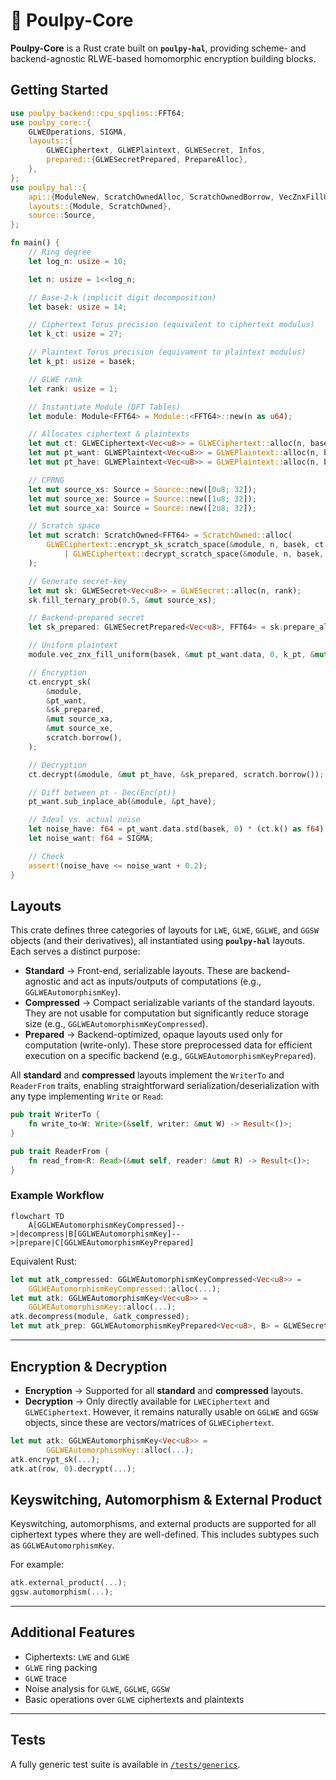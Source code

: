 # 🐙 Poulpy-Core

**Poulpy-Core** is a Rust crate built on **`poulpy-hal`**, providing scheme- and backend-agnostic RLWE-based homomorphic encryption building blocks.

## Getting Started

```rust
use poulpy_backend::cpu_spqlios::FFT64;
use poulpy_core::{
    GLWEOperations, SIGMA,
    layouts::{
        GLWECiphertext, GLWEPlaintext, GLWESecret, Infos,
        prepared::{GLWESecretPrepared, PrepareAlloc},
    },
};
use poulpy_hal::{
    api::{ModuleNew, ScratchOwnedAlloc, ScratchOwnedBorrow, VecZnxFillUniform},
    layouts::{Module, ScratchOwned},
    source::Source,
};

fn main() {
    // Ring degree
    let log_n: usize = 10;

    let n: usize = 1<<log_n;

    // Base-2-k (implicit digit decomposition)
    let basek: usize = 14;

    // Ciphertext Torus precision (equivalent to ciphertext modulus)
    let k_ct: usize = 27;

    // Plaintext Torus precision (equivament to plaintext modulus)
    let k_pt: usize = basek;

    // GLWE rank
    let rank: usize = 1;

    // Instantiate Module (DFT Tables)
    let module: Module<FFT64> = Module::<FFT64>::new(n as u64);

    // Allocates ciphertext & plaintexts
    let mut ct: GLWECiphertext<Vec<u8>> = GLWECiphertext::alloc(n, basek, k_ct, rank);
    let mut pt_want: GLWEPlaintext<Vec<u8>> = GLWEPlaintext::alloc(n, basek, k_pt);
    let mut pt_have: GLWEPlaintext<Vec<u8>> = GLWEPlaintext::alloc(n, basek, k_pt);

    // CPRNG
    let mut source_xs: Source = Source::new([0u8; 32]);
    let mut source_xe: Source = Source::new([1u8; 32]);
    let mut source_xa: Source = Source::new([2u8; 32]);

    // Scratch space
    let mut scratch: ScratchOwned<FFT64> = ScratchOwned::alloc(
        GLWECiphertext::encrypt_sk_scratch_space(&module, n, basek, ct.k())
            | GLWECiphertext::decrypt_scratch_space(&module, n, basek, ct.k()),
    );

    // Generate secret-key
    let mut sk: GLWESecret<Vec<u8>> = GLWESecret::alloc(n, rank);
    sk.fill_ternary_prob(0.5, &mut source_xs);

    // Backend-prepared secret
    let sk_prepared: GLWESecretPrepared<Vec<u8>, FFT64> = sk.prepare_alloc(&module, scratch.borrow());

    // Uniform plaintext
    module.vec_znx_fill_uniform(basek, &mut pt_want.data, 0, k_pt, &mut source_xa);

    // Encryption
    ct.encrypt_sk(
        &module,
        &pt_want,
        &sk_prepared,
        &mut source_xa,
        &mut source_xe,
        scratch.borrow(),
    );

    // Decryption
    ct.decrypt(&module, &mut pt_have, &sk_prepared, scratch.borrow());

    // Diff between pt - Dec(Enc(pt))
    pt_want.sub_inplace_ab(&module, &pt_have);

    // Ideal vs. actual noise
    let noise_have: f64 = pt_want.data.std(basek, 0) * (ct.k() as f64).exp2();
    let noise_want: f64 = SIGMA;

    // Check
    assert!(noise_have <= noise_want + 0.2);
}
```

## Layouts

This crate defines three categories of layouts for `LWE`, `GLWE`, `GGLWE`, and `GGSW` objects (and their derivatives), all instantiated using **`poulpy-hal`** layouts. Each serves a distinct purpose:

* **Standard** → Front-end, serializable layouts. These are backend-agnostic and act as inputs/outputs of computations (e.g., `GGLWEAutomorphismKey`).
* **Compressed** → Compact serializable variants of the standard layouts. They are not usable for computation but significantly reduce storage size (e.g., `GGLWEAutomorphismKeyCompressed`).
* **Prepared** → Backend-optimized, opaque layouts used only for computation (write-only). These store preprocessed data for efficient execution on a specific backend (e.g., `GGLWEAutomorphismKeyPrepared`).

All **standard** and **compressed** layouts implement the `WriterTo` and `ReaderFrom` traits, enabling straightforward serialization/deserialization with any type implementing `Write` or `Read`:

```rust
pub trait WriterTo {
    fn write_to<W: Write>(&self, writer: &mut W) -> Result<()>;
}

pub trait ReaderFrom {
    fn read_from<R: Read>(&mut self, reader: &mut R) -> Result<()>;
}
```

### Example Workflow

```mermaid
flowchart TD
    A[GGLWEAutomorphismKeyCompressed]-->|decompress|B[GGLWEAutomorphismKey]-->|prepare|C[GGLWEAutomorphismKeyPrepared]
```

Equivalent Rust:

```rust
let mut atk_compressed: GGLWEAutomorphismKeyCompressed<Vec<u8>> = 
    GGLWEAutomorphismKeyCompressed::alloc(...);
let mut atk: GGLWEAutomorphismKey<Vec<u8>> = 
    GGLWEAutomorphismKey::alloc(...);
atk.decompress(module, &atk_compressed);
let mut atk_prep: GGLWEAutomorphismKeyPrepared<Vec<u8>, B> = GLWESecretPrepared<Vec<u8>, B> = atk.prepare_alloc(...);
```

---

## Encryption & Decryption

* **Encryption** → Supported for all **standard** and **compressed** layouts.
* **Decryption** → Only directly available for `LWECiphertext` and `GLWECiphertext`.
  However, it remains naturally usable on `GGLWE` and `GGSW` objects, since these are vectors/matrices of `GLWECiphertext`.

```rust
let mut atk: GGLWEAutomorphismKey<Vec<u8>> =
        GGLWEAutomorphismKey::alloc(...);
atk.encrypt_sk(...);
atk.at(row, 0).decrypt(...);
```
## Keyswitching, Automorphism & External Product

Keyswitching, automorphisms, and external products are supported for all ciphertext types where they are well-defined.
This includes subtypes such as `GGLWEAutomorphismKey`.

For example:

```rust
atk.external_product(...);
ggsw.automorphism(...);
```

---

## Additional Features

* Ciphertexts: `LWE` and `GLWE`
* `GLWE` ring packing
* `GLWE` trace
* Noise analysis for `GLWE`, `GGLWE`, `GGSW`
* Basic operations over `GLWE` ciphertexts and plaintexts

---

## Tests

A fully generic test suite is available in [`/tests/generics`](./tests/generics).